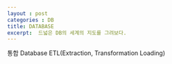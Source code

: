 ```yaml
---
layout : post
categories : DB
title: DATABASE 
excerpt:  드넓은 DB의 세계의 지도를 그려보다.
---
```


통합 Database
ETL(Extraction, Transformation Loading)
